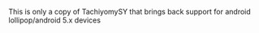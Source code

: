 This is only a copy of TachiyomySY that brings back support for android lollipop/android 5.x devices

